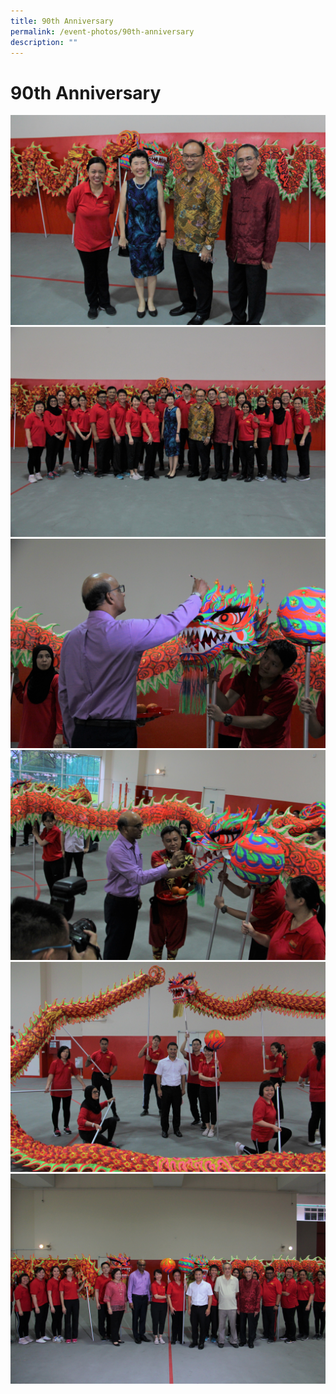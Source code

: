 ```yaml
---
title: 90th Anniversary
permalink: /event-photos/90th-anniversary
description: ""
---
```

# 90th Anniversary

![](/images/IMG_2652.jpg)
![](/images/IMG_2656.jpeg)
![](/images/IMG_2756.jpeg)
![](/images/IMG_2766.jpeg)
![](/images/IMG_2810.jpeg)
![](/images/IMG_2859.jpeg)
